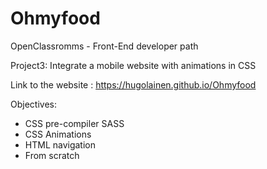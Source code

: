 # Ohmyfood
OpenClassromms - Front-End developer path

Project3: Integrate a mobile website with animations in CSS

Link to the website : https://hugolainen.github.io/Ohmyfood

Objectives:
* CSS pre-compiler SASS
* CSS Animations
* HTML navigation
* From scratch
